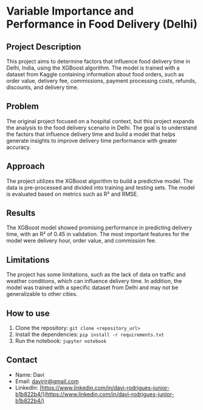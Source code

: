 # Variable Importance and Performance in Food Delivery (Delhi)

## Project Description

This project aims to determine factors that influence food delivery time in Delhi, India, using the XGBoost algorithm. The model is trained with a dataset from Kaggle containing information about food orders, such as order value, delivery fee, commissions, payment processing costs, refunds, discounts, and delivery time.

## Problem

The original project focused on a hospital context, but this project expands the analysis to the food delivery scenario in Delhi. The goal is to understand the factors that influence delivery time and build a model that helps generate insights to improve delivery time performance with greater accuracy.

## Approach

The project utilizes the XGBoost algorithm to build a predictive model. The data is pre-processed and divided into training and testing sets. The model is evaluated based on metrics such as R² and RMSE.

## Results

The XGBoost model showed promising performance in predicting delivery time, with an R² of 0.45 in validation. The most important features for the model were delivery hour, order value, and commission fee.

## Limitations

The project has some limitations, such as the lack of data on traffic and weather conditions, which can influence delivery time. In addition, the model was trained with a specific dataset from Delhi and may not be generalizable to other cities.

## How to use

1. Clone the repository: `git clone <repository_url>`
2. Install the dependencies: `pip install -r requirements.txt`
3. Run the notebook: `jupyter notebook`

## Contact

- Name: Davi
- Email: davirjr@gmail.com
- LinkedIn: [https://www.linkedin.com/in/davi-rodrigues-junior-b1b822b4/](https://www.linkedin.com/in/davi-rodrigues-junior-b1b822b4/)
